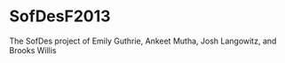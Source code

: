 SofDesF2013
===========

The SofDes project of Emily Guthrie, Ankeet Mutha, Josh Langowitz, and Brooks Willis
